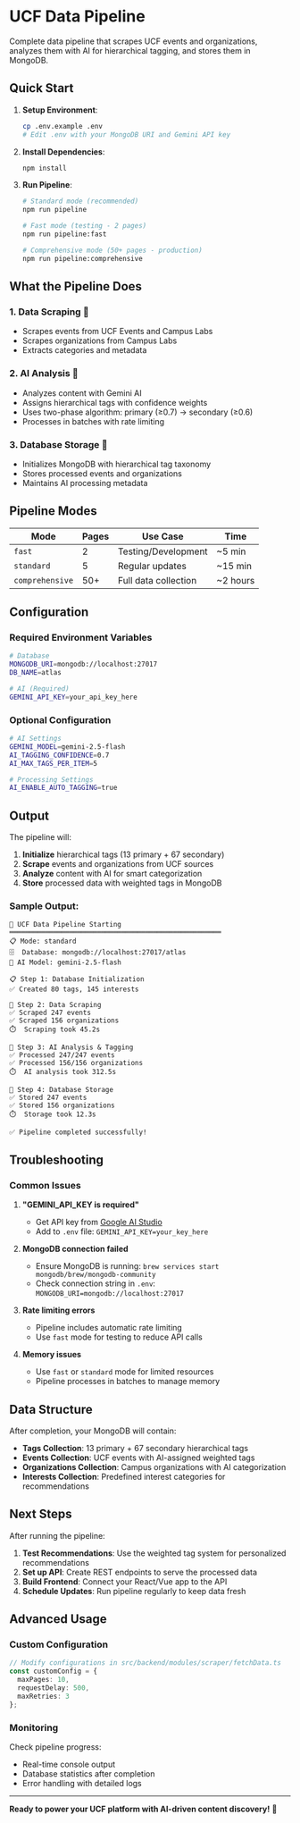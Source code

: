 # UCF Data Pipeline

Complete data pipeline that scrapes UCF events and organizations, analyzes them with AI for hierarchical tagging, and stores them in MongoDB.

## Quick Start

1. **Setup Environment**:
   ```bash
   cp .env.example .env
   # Edit .env with your MongoDB URI and Gemini API key
   ```

2. **Install Dependencies**:
   ```bash
   npm install
   ```

3. **Run Pipeline**:
   ```bash
   # Standard mode (recommended)
   npm run pipeline

   # Fast mode (testing - 2 pages)
   npm run pipeline:fast

   # Comprehensive mode (50+ pages - production)
   npm run pipeline:comprehensive
   ```

## What the Pipeline Does

### 1. **Data Scraping** 📡
- Scrapes events from UCF Events and Campus Labs
- Scrapes organizations from Campus Labs
- Extracts categories and metadata

### 2. **AI Analysis** 🧠
- Analyzes content with Gemini AI
- Assigns hierarchical tags with confidence weights
- Uses two-phase algorithm: primary (≥0.7) → secondary (≥0.6)
- Processes in batches with rate limiting

### 3. **Database Storage** 💾
- Initializes MongoDB with hierarchical tag taxonomy
- Stores processed events and organizations
- Maintains AI processing metadata

## Pipeline Modes

| Mode | Pages | Use Case | Time |
|------|-------|----------|------|
| `fast` | 2 | Testing/Development | ~5 min |
| `standard` | 5 | Regular updates | ~15 min |
| `comprehensive` | 50+ | Full data collection | ~2 hours |

## Configuration

### Required Environment Variables

```bash
# Database
MONGODB_URI=mongodb://localhost:27017
DB_NAME=atlas

# AI (Required)
GEMINI_API_KEY=your_api_key_here
```

### Optional Configuration

```bash
# AI Settings
GEMINI_MODEL=gemini-2.5-flash
AI_TAGGING_CONFIDENCE=0.7
AI_MAX_TAGS_PER_ITEM=5

# Processing Settings
AI_ENABLE_AUTO_TAGGING=true
```

## Output

The pipeline will:

1. **Initialize** hierarchical tags (13 primary + 67 secondary)
2. **Scrape** events and organizations from UCF sources
3. **Analyze** content with AI for smart categorization
4. **Store** processed data with weighted tags in MongoDB

### Sample Output:
```
🚀 UCF Data Pipeline Starting
═════════════════════════════════════════════════════
📋 Mode: standard
🗄️  Database: mongodb://localhost:27017/atlas
🤖 AI Model: gemini-2.5-flash

📋 Step 1: Database Initialization
✅ Created 80 tags, 145 interests

📡 Step 2: Data Scraping
✅ Scraped 247 events
✅ Scraped 156 organizations
⏱️  Scraping took 45.2s

🧠 Step 3: AI Analysis & Tagging
✅ Processed 247/247 events
✅ Processed 156/156 organizations
⏱️  AI analysis took 312.5s

💾 Step 4: Database Storage
✅ Stored 247 events
✅ Stored 156 organizations
⏱️  Storage took 12.3s

✅ Pipeline completed successfully!
```

## Troubleshooting

### Common Issues

1. **"GEMINI_API_KEY is required"**
   - Get API key from [Google AI Studio](https://makersuite.google.com/app/apikey)
   - Add to `.env` file: `GEMINI_API_KEY=your_key_here`

2. **MongoDB connection failed**
   - Ensure MongoDB is running: `brew services start mongodb/brew/mongodb-community`
   - Check connection string in `.env`: `MONGODB_URI=mongodb://localhost:27017`

3. **Rate limiting errors**
   - Pipeline includes automatic rate limiting
   - Use `fast` mode for testing to reduce API calls

4. **Memory issues**
   - Use `fast` or `standard` mode for limited resources
   - Pipeline processes in batches to manage memory

## Data Structure

After completion, your MongoDB will contain:

- **Tags Collection**: 13 primary + 67 secondary hierarchical tags
- **Events Collection**: UCF events with AI-assigned weighted tags
- **Organizations Collection**: Campus organizations with AI categorization
- **Interests Collection**: Predefined interest categories for recommendations

## Next Steps

After running the pipeline:

1. **Test Recommendations**: Use the weighted tag system for personalized recommendations
2. **Set up API**: Create REST endpoints to serve the processed data
3. **Build Frontend**: Connect your React/Vue app to the API
4. **Schedule Updates**: Run pipeline regularly to keep data fresh

## Advanced Usage

### Custom Configuration

```typescript
// Modify configurations in src/backend/modules/scraper/fetchData.ts
const customConfig = {
  maxPages: 10,
  requestDelay: 500,
  maxRetries: 3
};
```

### Monitoring

Check pipeline progress:
- Real-time console output
- Database statistics after completion
- Error handling with detailed logs

---

**Ready to power your UCF platform with AI-driven content discovery!** 🚀